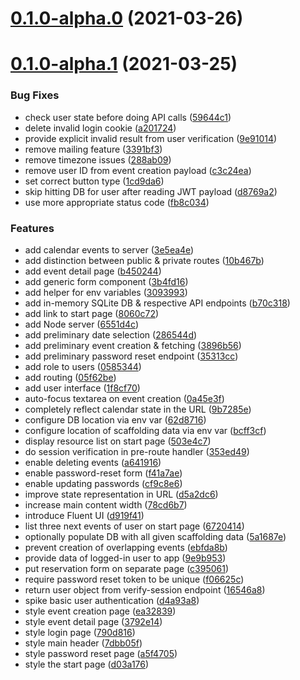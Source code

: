 # [0.1.0-alpha.0](https://github.com/herschel666/villekulla-reservations/compare/v0.1.0-alpha.1...v0.1.0-alpha.0) (2021-03-26)



# [0.1.0-alpha.1](https://github.com/herschel666/villekulla-reservations/compare/05f62be135c95d0376477ae2169db5a64080e387...v0.1.0-alpha.1) (2021-03-25)


### Bug Fixes

* check user state before doing API calls ([59644c1](https://github.com/herschel666/villekulla-reservations/commit/59644c1e7ec074a1aea97e0f896954d87cdbd647))
* delete invalid login cookie ([a201724](https://github.com/herschel666/villekulla-reservations/commit/a2017246f783e71b86f53f45a3e3107734a402db))
* provide explicit invalid result from user verification ([9e91014](https://github.com/herschel666/villekulla-reservations/commit/9e91014e125951ac9c5fc75330684cf256f6f3c8))
* remove mailing feature ([3391bf3](https://github.com/herschel666/villekulla-reservations/commit/3391bf3f3cfbc0f06b49c9219d9091f484204521))
* remove timezone issues ([288ab09](https://github.com/herschel666/villekulla-reservations/commit/288ab09986fa1b7c3d8d453eb98e10c22483b612))
* remove user ID from event creation payload ([c3c24ea](https://github.com/herschel666/villekulla-reservations/commit/c3c24eaa9c35fd287dbbcc3bc1ad92230e3a1df8))
* set correct button type ([1cd9da6](https://github.com/herschel666/villekulla-reservations/commit/1cd9da6ce19c9325985ac033681f5d3a3a218e37))
* skip hitting DB for user after reading JWT payload ([d8769a2](https://github.com/herschel666/villekulla-reservations/commit/d8769a260770df170bc50ba8c46f099678e64761))
* use more appropriate status code ([fb8c034](https://github.com/herschel666/villekulla-reservations/commit/fb8c0346e7fb969b58f21623727d392c8ddd856b))


### Features

* add calendar events to server ([3e5ea4e](https://github.com/herschel666/villekulla-reservations/commit/3e5ea4eb3c6ae23c0246a08ffa128c46056cdf86))
* add distinction between public & private routes ([10b467b](https://github.com/herschel666/villekulla-reservations/commit/10b467b4ae00301ebb73644a4727a65fbfeb0170))
* add event detail page ([b450244](https://github.com/herschel666/villekulla-reservations/commit/b45024440a4cbc0e8822d545bbcec4c7df3c92db))
* add generic form component ([3b4fd16](https://github.com/herschel666/villekulla-reservations/commit/3b4fd16acf29aadb0b8459b82b8fef2dad65b22c))
* add helper for env variables ([3093993](https://github.com/herschel666/villekulla-reservations/commit/30939933886ee969f0ac1dc0697bfdd24fdf2270))
* add in-memory SQLite DB & respective API endpoints ([b70c318](https://github.com/herschel666/villekulla-reservations/commit/b70c31873098cd440d6ca7bfc1a2239af80bd5c3))
* add link to start page ([8060c72](https://github.com/herschel666/villekulla-reservations/commit/8060c7277841842ef2fc05684326c90b8006ce62))
* add Node server ([6551d4c](https://github.com/herschel666/villekulla-reservations/commit/6551d4cc30e5c90ddfdb69645b33c5a0ae981fec))
* add preliminary date selection ([286544d](https://github.com/herschel666/villekulla-reservations/commit/286544db476c3ab07cbc5875848f5ed709c21c81))
* add preliminary event creation & fetching ([3896b56](https://github.com/herschel666/villekulla-reservations/commit/3896b56c86f2a23972631d6bd82a2913b0b76873))
* add preliminary password reset endpoint ([35313cc](https://github.com/herschel666/villekulla-reservations/commit/35313cc94dcba9fa395181a197313edbf24c516d))
* add role to users ([0585344](https://github.com/herschel666/villekulla-reservations/commit/05853441b6364faaa91653d98458cfbc7b1dc196))
* add routing ([05f62be](https://github.com/herschel666/villekulla-reservations/commit/05f62be135c95d0376477ae2169db5a64080e387))
* add user interface ([1f8cf70](https://github.com/herschel666/villekulla-reservations/commit/1f8cf7095b75d622d17688d3fc8ec9ec69bc2bc0))
* auto-focus textarea on event creation ([0a45e3f](https://github.com/herschel666/villekulla-reservations/commit/0a45e3f15bee256094bfdba153efbed23c002a7d))
* completely reflect calendar state in the URL ([9b7285e](https://github.com/herschel666/villekulla-reservations/commit/9b7285e3e87b797f329688644f07681591f2b97d))
* configure DB location via env var ([62d8716](https://github.com/herschel666/villekulla-reservations/commit/62d871653c85cf8631cf6a6af95e82779ab17fef))
* configure location of scaffolding data via env var ([bcff3cf](https://github.com/herschel666/villekulla-reservations/commit/bcff3cf0dd0b8a7ded1f72ee1167746be8891629))
* display resource list on start page ([503e4c7](https://github.com/herschel666/villekulla-reservations/commit/503e4c77321be785256f4ecbfcd7e4ceeda2458f))
* do session verification in pre-route handler ([353ed49](https://github.com/herschel666/villekulla-reservations/commit/353ed4901a11357d00efd9da6bbb61ef13efa02e))
* enable deleting events ([a641916](https://github.com/herschel666/villekulla-reservations/commit/a641916e68b710d7a59cabbb4d6ccdeed8599e44))
* enable password-reset form ([f41a7ae](https://github.com/herschel666/villekulla-reservations/commit/f41a7aef804f59922abf9a998fd585e592c6f5f7))
* enable updating passwords ([cf9c8e6](https://github.com/herschel666/villekulla-reservations/commit/cf9c8e643c22ff493787cae9b0e527f1877cfca8))
* improve state representation in URL ([d5a2dc6](https://github.com/herschel666/villekulla-reservations/commit/d5a2dc62b8d07917d057b80d2179ba58d517474e))
* increase main content width ([78cd6b7](https://github.com/herschel666/villekulla-reservations/commit/78cd6b72e32f0f9b1277573db45282e2118fd226))
* introduce Fluent UI ([d919f41](https://github.com/herschel666/villekulla-reservations/commit/d919f41ed2d433097fc8ca10de843da597025d21))
* list three next events of user on start page ([6720414](https://github.com/herschel666/villekulla-reservations/commit/6720414cffbf7203a4144ba12f4cd01c718177ae))
* optionally populate DB with all given scaffolding data ([5a1687e](https://github.com/herschel666/villekulla-reservations/commit/5a1687e4855be20c755387f9c257ca938b171e03))
* prevent creation of overlapping events ([ebfda8b](https://github.com/herschel666/villekulla-reservations/commit/ebfda8b8d342df2c46c58f82628b3acb8de62b36))
* provide data of logged-in user to app ([9e9b953](https://github.com/herschel666/villekulla-reservations/commit/9e9b953c6a0d95abc923503db488a297329ab188))
* put reservation form on separate page ([c395061](https://github.com/herschel666/villekulla-reservations/commit/c39506146e450e250a845bbfb5085281b974f931))
* require password reset token to be unique ([f06625c](https://github.com/herschel666/villekulla-reservations/commit/f06625cfee77fe396be59baf02b9d7327283e7ee))
* return user object from verify-session endpoint ([16546a8](https://github.com/herschel666/villekulla-reservations/commit/16546a8c735613b66d935601002ad31c7a350413))
* spike basic user authentication ([d4a93a8](https://github.com/herschel666/villekulla-reservations/commit/d4a93a8b8ea1b03f59cf90e6e2e99af1247113fc))
* style event creation page ([ea32839](https://github.com/herschel666/villekulla-reservations/commit/ea328391a9e4d3223838041c6875402a2b3e991c))
* style event detail page ([3792e14](https://github.com/herschel666/villekulla-reservations/commit/3792e1454b81347d6cdaba6bb0fcfcffcbd881d6))
* style login page ([790d816](https://github.com/herschel666/villekulla-reservations/commit/790d81662327833178abdc49202e9f6aaad480e2))
* style main header ([7dbb05f](https://github.com/herschel666/villekulla-reservations/commit/7dbb05f28dbe3d4792555afddab0e1b20ffa3850))
* style password reset page ([a5f4705](https://github.com/herschel666/villekulla-reservations/commit/a5f470505aac53726087dbce29f3f2bef1314891))
* style the start page ([d03a176](https://github.com/herschel666/villekulla-reservations/commit/d03a176021244ed0b56229e432b302e2ae514932))



